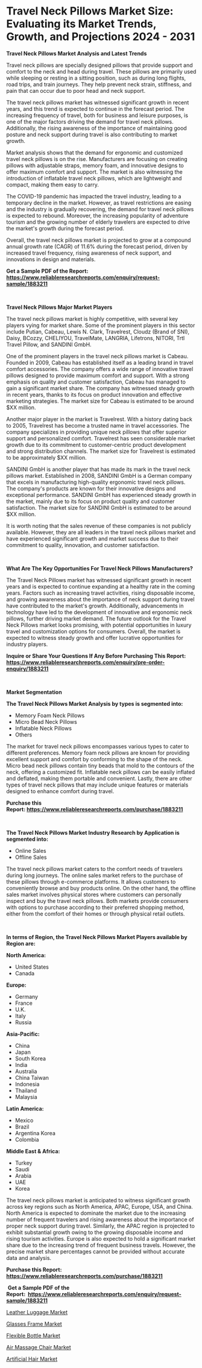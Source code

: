 <p><h1>Travel Neck Pillows Market Size: Evaluating its Market Trends, Growth, and Projections 2024 - 2031</h1></p><p><strong>Travel Neck Pillows Market Analysis and Latest Trends</strong></p>
<p><p>Travel neck pillows are specially designed pillows that provide support and comfort to the neck and head during travel. These pillows are primarily used while sleeping or resting in a sitting position, such as during long flights, road trips, and train journeys. They help prevent neck strain, stiffness, and pain that can occur due to poor head and neck support.</p><p>The travel neck pillows market has witnessed significant growth in recent years, and this trend is expected to continue in the forecast period. The increasing frequency of travel, both for business and leisure purposes, is one of the major factors driving the demand for travel neck pillows. Additionally, the rising awareness of the importance of maintaining good posture and neck support during travel is also contributing to market growth.</p><p>Market analysis shows that the demand for ergonomic and customized travel neck pillows is on the rise. Manufacturers are focusing on creating pillows with adjustable straps, memory foam, and innovative designs to offer maximum comfort and support. The market is also witnessing the introduction of inflatable travel neck pillows, which are lightweight and compact, making them easy to carry.</p><p>The COVID-19 pandemic has impacted the travel industry, leading to a temporary decline in the market. However, as travel restrictions are easing and the industry is gradually recovering, the demand for travel neck pillows is expected to rebound. Moreover, the increasing popularity of adventure tourism and the growing number of elderly travelers are expected to drive the market's growth during the forecast period.</p><p>Overall, the travel neck pillows market is projected to grow at a compound annual growth rate (CAGR) of 11.6% during the forecast period, driven by increased travel frequency, rising awareness of neck support, and innovations in design and materials.</p></p>
<p><strong>Get a Sample PDF of the Report:&nbsp; <a href="https://www.reliableresearchreports.com/enquiry/request-sample/1883211">https://www.reliableresearchreports.com/enquiry/request-sample/1883211</a></strong></p>
<p>&nbsp;</p>
<p><strong>Travel Neck Pillows Major Market Players</strong></p>
<p><p>The travel neck pillows market is highly competitive, with several key players vying for market share. Some of the prominent players in this sector include Putian, Cabeau, Lewis N. Clark, Travelrest, Cloudz (Brand of SNI), Daisy, BCozzy, CHELIYOU, TravelMate, LANGRIA, Lifetrons, NITORI, Trtl Travel Pillow, and SANDINI GmbH.</p><p>One of the prominent players in the travel neck pillows market is Cabeau. Founded in 2009, Cabeau has established itself as a leading brand in travel comfort accessories. The company offers a wide range of innovative travel pillows designed to provide maximum comfort and support. With a strong emphasis on quality and customer satisfaction, Cabeau has managed to gain a significant market share. The company has witnessed steady growth in recent years, thanks to its focus on product innovation and effective marketing strategies. The market size for Cabeau is estimated to be around $XX million.</p><p>Another major player in the market is Travelrest. With a history dating back to 2005, Travelrest has become a trusted name in travel accessories. The company specializes in providing unique neck pillows that offer superior support and personalized comfort. Travelrest has seen considerable market growth due to its commitment to customer-centric product development and strong distribution channels. The market size for Travelrest is estimated to be approximately $XX million.</p><p>SANDINI GmbH is another player that has made its mark in the travel neck pillows market. Established in 2008, SANDINI GmbH is a German company that excels in manufacturing high-quality ergonomic travel neck pillows. The company's products are known for their innovative designs and exceptional performance. SANDINI GmbH has experienced steady growth in the market, mainly due to its focus on product quality and customer satisfaction. The market size for SANDINI GmbH is estimated to be around $XX million.</p><p>It is worth noting that the sales revenue of these companies is not publicly available. However, they are all leaders in the travel neck pillows market and have experienced significant growth and market success due to their commitment to quality, innovation, and customer satisfaction.</p></p>
<p>&nbsp;</p>
<p><strong>What Are The Key Opportunities For Travel Neck Pillows Manufacturers?</strong></p>
<p><p>The Travel Neck Pillows market has witnessed significant growth in recent years and is expected to continue expanding at a healthy rate in the coming years. Factors such as increasing travel activities, rising disposable income, and growing awareness about the importance of neck support during travel have contributed to the market's growth. Additionally, advancements in technology have led to the development of innovative and ergonomic neck pillows, further driving market demand. The future outlook for the Travel Neck Pillows market looks promising, with potential opportunities in luxury travel and customization options for consumers. Overall, the market is expected to witness steady growth and offer lucrative opportunities for industry players.</p></p>
<p><strong>Inquire or Share Your Questions If Any Before Purchasing This Report: <a href="https://www.reliableresearchreports.com/enquiry/pre-order-enquiry/1883211">https://www.reliableresearchreports.com/enquiry/pre-order-enquiry/1883211</a></strong></p>
<p>&nbsp;</p>
<p><strong>Market Segmentation</strong></p>
<p><strong>The Travel Neck Pillows Market Analysis by types is segmented into:</strong></p>
<p><ul><li>Memory Foam Neck Pillows</li><li>Micro Bead Neck Pillows</li><li>Inflatable Neck Pillows</li><li>Others</li></ul></p>
<p><p>The market for travel neck pillows encompasses various types to cater to different preferences. Memory foam neck pillows are known for providing excellent support and comfort by conforming to the shape of the neck. Micro bead neck pillows contain tiny beads that mold to the contours of the neck, offering a customized fit. Inflatable neck pillows can be easily inflated and deflated, making them portable and convenient. Lastly, there are other types of travel neck pillows that may include unique features or materials designed to enhance comfort during travel.</p></p>
<p><strong>Purchase this Report:&nbsp;<a href="https://www.reliableresearchreports.com/purchase/1883211">https://www.reliableresearchreports.com/purchase/1883211</a></strong></p>
<p>&nbsp;</p>
<p><strong>The Travel Neck Pillows Market Industry Research by Application is segmented into:</strong></p>
<p><ul><li>Online Sales</li><li>Offline Sales</li></ul></p>
<p><p>The travel neck pillows market caters to the comfort needs of travelers during long journeys. The online sales market refers to the purchase of these pillows through e-commerce platforms. It allows customers to conveniently browse and buy products online. On the other hand, the offline sales market involves physical stores where customers can personally inspect and buy the travel neck pillows. Both markets provide consumers with options to purchase according to their preferred shopping method, either from the comfort of their homes or through physical retail outlets.</p></p>
<p>&nbsp;</p>
<p><strong>In terms of Region, the Travel Neck Pillows Market Players available by Region are:</strong></p>
<p>
    <p> <strong> North America: </strong>
        <ul>
            <li>United States</li>
            <li>Canada</li>
        </ul>
        </p> 
    <p> <strong> Europe: </strong>
        <ul>
            <li>Germany</li>
            <li>France</li>
            <li>U.K.</li>
            <li>Italy</li>
            <li>Russia</li>
        </ul>
        </p> 
    <p> <strong> Asia-Pacific: </strong>
        <ul>
            <li>China</li>
            <li>Japan</li>
            <li>South Korea</li>
            <li>India</li>
            <li>Australia</li>
            <li>China Taiwan</li>
            <li>Indonesia</li>
            <li>Thailand</li>
            <li>Malaysia</li>
        </ul>
        </p> 
    <p> <strong> Latin America: </strong>
        <ul>
            <li>Mexico</li>
            <li>Brazil</li>
            <li>Argentina Korea</li>
            <li>Colombia</li>
        </ul>
        </p> 
    <p> <strong> Middle East & Africa: </strong>
        <ul>
            <li>Turkey</li>
            <li>Saudi</li>
            <li>Arabia</li>
            <li>UAE</li>
            <li>Korea</li>
        </ul>
    </p>
    </p>
<p><p>The travel neck pillows market is anticipated to witness significant growth across key regions such as North America, APAC, Europe, USA, and China. North America is expected to dominate the market due to the increasing number of frequent travelers and rising awareness about the importance of proper neck support during travel. Similarly, the APAC region is projected to exhibit substantial growth owing to the growing disposable income and rising tourism activities. Europe is also expected to hold a significant market share due to the increasing trend of frequent business travels. However, the precise market share percentages cannot be provided without accurate data and analysis.</p></p>
<p><strong>Purchase this Report: <a href="https://www.reliableresearchreports.com/purchase/1883211">https://www.reliableresearchreports.com/purchase/1883211</a></strong></p>
<p>&nbsp;<strong>Get a Sample PDF of the Report:&nbsp;&nbsp;<a href="https://www.reliableresearchreports.com/enquiry/request-sample/1883211">https://www.reliableresearchreports.com/enquiry/request-sample/1883211</a></strong></p>
<p><strong></strong></p>
<p><p><a href="https://github.com/Paul14Anderson63/Market-Research-Report-List-1/blob/main/leather-luggage-market.md">Leather Luggage Market</a></p><p><a href="https://github.com/dringals/Market-Research-Report-List-1/blob/main/glasses-frame-market.md">Glasses Frame Market</a></p><p><a href="https://github.com/tamvrosiya/Market-Research-Report-List-1/blob/main/flexible-bottle-market.md">Flexible Bottle Market</a></p><p><a href="https://github.com/gaydyna/Market-Research-Report-List-1/blob/main/air-massage-chair-market.md">Air Massage Chair Market</a></p><p><a href="https://github.com/aasishrp01/Market-Research-Report-List-2/blob/main/artificial-hair-market.md">Artificial Hair Market</a></p></p>